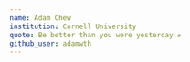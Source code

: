 ```yaml
---
name: Adam Chew
institution: Cornell University
quote: Be better than you were yesterday ✊
github_user: adamwth
---
```

